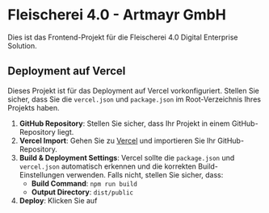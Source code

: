 # Fleischerei 4.0 - Artmayr GmbH

Dies ist das Frontend-Projekt für die Fleischerei 4.0 Digital Enterprise Solution.

## Deployment auf Vercel

Dieses Projekt ist für das Deployment auf Vercel vorkonfiguriert. Stellen Sie sicher, dass Sie die `vercel.json` und `package.json` im Root-Verzeichnis Ihres Projekts haben.

1.  **GitHub Repository**: Stellen Sie sicher, dass Ihr Projekt in einem GitHub-Repository liegt.
2.  **Vercel Import**: Gehen Sie zu [Vercel](https://vercel.com/) und importieren Sie Ihr GitHub-Repository.
3.  **Build & Deployment Settings**: Vercel sollte die `package.json` und `vercel.json` automatisch erkennen und die korrekten Build-Einstellungen verwenden. Falls nicht, stellen Sie sicher, dass:
    *   **Build Command**: `npm run build`
    *   **Output Directory**: `dist/public`
4.  **Deploy**: Klicken Sie auf 

